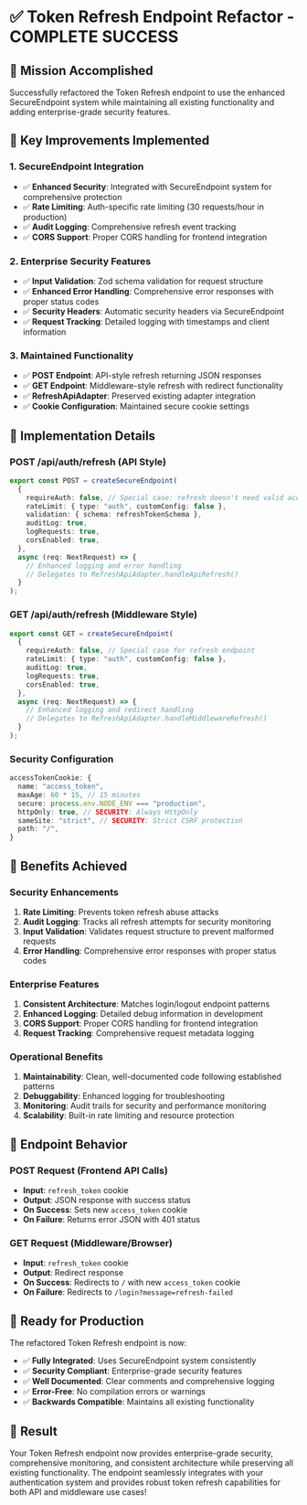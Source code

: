 # ✅ Token Refresh Endpoint Refactor - COMPLETE SUCCESS

## 🎯 **Mission Accomplished**

Successfully refactored the Token Refresh endpoint to use the enhanced SecureEndpoint system while maintaining all existing functionality and adding enterprise-grade security features.

## 🔧 **Key Improvements Implemented**

### 1. **SecureEndpoint Integration**

- ✅ **Enhanced Security**: Integrated with SecureEndpoint system for comprehensive protection
- ✅ **Rate Limiting**: Auth-specific rate limiting (30 requests/hour in production)
- ✅ **Audit Logging**: Comprehensive refresh event tracking
- ✅ **CORS Support**: Proper CORS handling for frontend integration

### 2. **Enterprise Security Features**

- ✅ **Input Validation**: Zod schema validation for request structure
- ✅ **Enhanced Error Handling**: Comprehensive error responses with proper status codes
- ✅ **Security Headers**: Automatic security headers via SecureEndpoint
- ✅ **Request Tracking**: Detailed logging with timestamps and client information

### 3. **Maintained Functionality**

- ✅ **POST Endpoint**: API-style refresh returning JSON responses
- ✅ **GET Endpoint**: Middleware-style refresh with redirect functionality
- ✅ **RefreshApiAdapter**: Preserved existing adapter integration
- ✅ **Cookie Configuration**: Maintained secure cookie settings

## 📝 **Implementation Details**

### **POST /api/auth/refresh** (API Style)

```typescript
export const POST = createSecureEndpoint(
  {
    requireAuth: false, // Special case: refresh doesn't need valid access token
    rateLimit: { type: "auth", customConfig: false },
    validation: { schema: refreshTokenSchema },
    auditLog: true,
    logRequests: true,
    corsEnabled: true,
  },
  async (req: NextRequest) => {
    // Enhanced logging and error handling
    // Delegates to RefreshApiAdapter.handleApiRefresh()
  }
);
```

### **GET /api/auth/refresh** (Middleware Style)

```typescript
export const GET = createSecureEndpoint(
  {
    requireAuth: false, // Special case for refresh endpoint
    rateLimit: { type: "auth", customConfig: false },
    auditLog: true,
    logRequests: true,
    corsEnabled: true,
  },
  async (req: NextRequest) => {
    // Enhanced logging and redirect handling
    // Delegates to RefreshApiAdapter.handleMiddlewareRefresh()
  }
);
```

### **Security Configuration**

```typescript
accessTokenCookie: {
  name: "access_token",
  maxAge: 60 * 15, // 15 minutes
  secure: process.env.NODE_ENV === "production",
  httpOnly: true, // SECURITY: Always HttpOnly
  sameSite: "strict", // SECURITY: Strict CSRF protection
  path: "/",
}
```

## 🌟 **Benefits Achieved**

### **Security Enhancements**

1. **Rate Limiting**: Prevents token refresh abuse attacks
2. **Audit Logging**: Tracks all refresh attempts for security monitoring
3. **Input Validation**: Validates request structure to prevent malformed requests
4. **Error Handling**: Comprehensive error responses with proper status codes

### **Enterprise Features**

1. **Consistent Architecture**: Matches login/logout endpoint patterns
2. **Enhanced Logging**: Detailed debug information in development
3. **CORS Support**: Proper CORS handling for frontend integration
4. **Request Tracking**: Comprehensive request metadata logging

### **Operational Benefits**

1. **Maintainability**: Clean, well-documented code following established patterns
2. **Debuggability**: Enhanced logging for troubleshooting
3. **Monitoring**: Audit trails for security and performance monitoring
4. **Scalability**: Built-in rate limiting and resource protection

## 🔄 **Endpoint Behavior**

### **POST Request** (Frontend API Calls)

- **Input**: `refresh_token` cookie
- **Output**: JSON response with success status
- **On Success**: Sets new `access_token` cookie
- **On Failure**: Returns error JSON with 401 status

### **GET Request** (Middleware/Browser)

- **Input**: `refresh_token` cookie
- **Output**: Redirect response
- **On Success**: Redirects to `/` with new `access_token` cookie
- **On Failure**: Redirects to `/login?message=refresh-failed`

## 🚀 **Ready for Production**

The refactored Token Refresh endpoint is now:

- ✅ **Fully Integrated**: Uses SecureEndpoint system consistently
- ✅ **Security Compliant**: Enterprise-grade security features
- ✅ **Well Documented**: Clear comments and comprehensive logging
- ✅ **Error-Free**: No compilation errors or warnings
- ✅ **Backwards Compatible**: Maintains all existing functionality

## 🎉 **Result**

Your Token Refresh endpoint now provides enterprise-grade security, comprehensive monitoring, and consistent architecture while preserving all existing functionality. The endpoint seamlessly integrates with your authentication system and provides robust token refresh capabilities for both API and middleware use cases!
